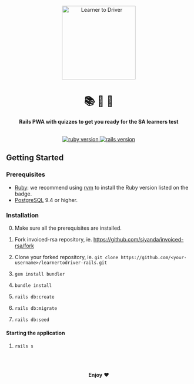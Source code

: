 <div align="center">
  <br>
  <a href="http://learnertodriver.co.za/">
    <img
      alt="Learner to Driver"
      src="https://typographics.co.za/svg/logos/learnertodriver.svg"
      width="200px"
    />
  </a>
  <br/>
  <h1>📚 📝 🚗</h1>
  <strong>Rails PWA with quizzes to get you ready for the SA learners test</strong>
</div>
<br/>
<p align="center">
  <a href="https://www.ruby-lang.org/en/">
    <img src="https://img.shields.io/badge/Ruby-v2.6.4-green.svg" alt="ruby version"/>
  </a>
  <a href="http://rubyonrails.org/">
    <img src="https://img.shields.io/badge/Rails-v6.0.0-brightgreen.svg" alt="rails version"/>
  </a>

## Getting Started

### Prerequisites

* [Ruby](https://www.ruby-lang.org/en/): we recommend using [rvm](https://rvm.io/) to install the Ruby version listed on the badge.
* [PostgreSQL](https://www.postgresql.org/) 9.4 or higher.

### Installation

0.  Make sure all the prerequisites are installed.
1.  Fork invoiced-rsa repository, ie. https://github.com/siyanda/invoiced-rsa/fork
1.  Clone your forked repository, ie. `git clone https://github.com/<your-username>/learnertodriver-rails.git`
1.  `gem install bundler`
1.  `bundle install`

1.  `rails db:create`
1.  `rails db:migrate`
1.  `rails db:seed`

#### Starting the application

1.  `rails s`

<br/>

<p align="center">
  <br/>
  <strong>Enjoy</strong> ❤️
</p>